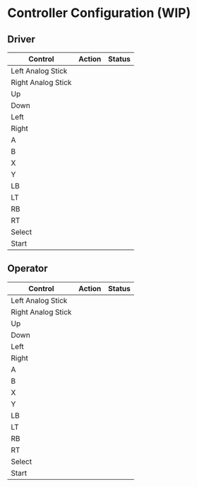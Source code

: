 # Controller Configuration (WIP)

## Driver

| Control | Action | Status |
| --- | --- | --- |
| Left Analog Stick  |||
| Right Analog Stick |||
| Up |||
| Down |||
| Left |||
| Right |||
| A |||
| B |||
| X |||
| Y |||
| LB |||
| LT |||
| RB |||
| RT |||
| Select |||
| Start |||

## Operator

| Control | Action | Status |
| --- | --- | --- |
| Left Analog Stick  |||
| Right Analog Stick |||
| Up |||
| Down |||
| Left |||
| Right |||
| A |||
| B |||
| X |||
| Y |||
| LB |||
| LT |||
| RB |||
| RT |||
| Select |||
| Start |||